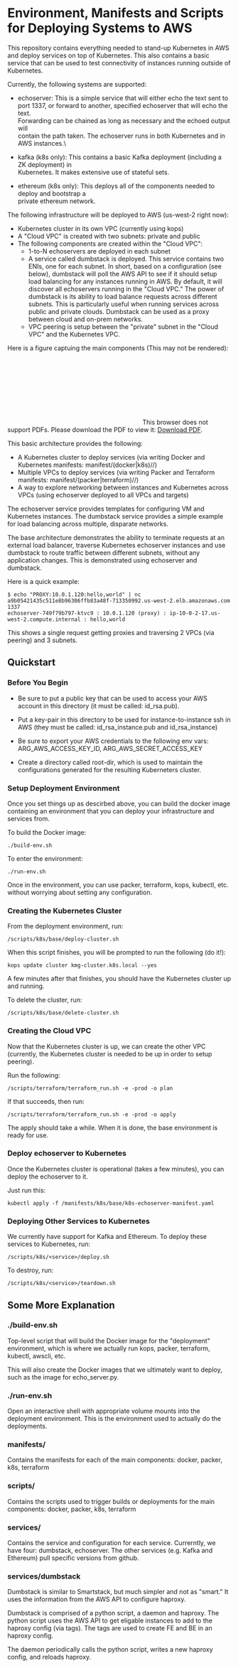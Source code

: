 # Environment, Manifests and Scripts for Deploying Systems to AWS

This repository contains everything needed to stand-up Kubernetes in AWS and
deploy services on top of Kubernetes.  This also contains a basic service that
can be used to test connectivity of instances running outside of Kubernetes.

Currently, the following systems are supported:

- echoserver: This is a simple service that will either echo the text sent to \
port 1337, or forward to another, specified echoserver that will echo the text.  \
Forwarding can be chained as long as necessary and the echoed output will \
contain the path taken.  The echoserver runs in both Kubernetes and in AWS instances.\

- kafka (k8s only): This contains a basic Kafka deployment (including a ZK deployment) in \
Kubernetes.  It makes extensive use of stateful sets.

- ethereum (k8s only): This deploys all of the components needed to deploy and bootstrap a \
private ethereum network.

The following infrastructure will be deployed to AWS (us-west-2 right now):

- Kubernetes cluster in its own VPC (currently using kops)
- A "Cloud VPC" is created with two subnets: private and public
- The following components are created within the "Cloud VPC":
  - 1-to-N echoservers are deployed in each subnet
  - A service called dumbstack is deployed.  This service contains two ENIs, one for each subnet.  In short, based on a configuration (see below), dumbstack will poll the AWS API to see if it should setup load balancing for any instances running in AWS.  By default, it will discover all echoservers running in the "Cloud VPC."  The power of dumbstack is its ability to load balance requests across different subnets.  This is particularly useful when running services across public and private clouds.  Dumbstack can be used as a proxy between cloud and on-prem networks.
  - VPC peering is setup between the "private" subnet in the "Cloud VPC" and the Kubernetes VPC.

Here is a figure captuing the main components (This may not be rendered):

<object data="https://github.com/kmgreen2/cloud-deployments/blob/master/docs/VPCFigure.pdf" type="application/pdf" width="700px" height="700px">
    <embed src="https://github.com/kmgreen2/cloud-deployments/blob/master/docs/VPCFigure.pdf">
        This browser does not support PDFs. Please download the PDF to view it: <a href="https://github.com/kmgreen2/cloud-deployments/blob/master/docs/VPCFigure.pdf">Download PDF</a>.</p>
    </embed>
</object>

This basic architecture provides the following:

- A Kubernetes cluster to deploy services (via writing Docker and Kubernetes manifests: manifest/(docker|k8s)/<service>/)
- Multiple VPCs to deploy services (via writing Packer and Terraform manifests: manifest/(packer|terraform)/<service>/)
- A way to explore networking between instances and Kubernetes across VPCs (using echoserver deployed to all VPCs and targets)

The echoserver service provides templates for configuring VM and Kubernetes
instances.  The dumbstack service provides a simple example for load balancing
across multiple, disparate networks.

The base architecture demonstrates the ability to terminate requests at an
external load balancer, traverse Kubernetes echoserver instances and use
dumbstack to route traffic between different subnets, without any application
changes.  This is demonstrated using echoserver and dumbstack.

Here is a quick example:

```
$ echo "PROXY:10.0.1.120:hello,world" | nc a9b05421435c511e8b96306ffb83a48f-713350992.us-west-2.elb.amazonaws.com 1337
echoserver-749f79b797-ktvc9 : 10.0.1.120 (proxy) : ip-10-0-2-17.us-west-2.compute.internal : hello,world
```
This shows a single request getting proxies and traversing 2 VPCs (via peering) and 3 subnets.

## Quickstart

### Before You Begin

- Be sure to put a public key that can be used to access your AWS account in this directory (it must be called: id_rsa.pub).

- Put a key-pair in this directory to be used for instance-to-instance ssh in AWS (they must be called: id_rsa_instance.pub and id_rsa_instance)

- Be sure to export your AWS credentials to the following env vars: ARG_AWS_ACCESS_KEY_ID, ARG_AWS_SECRET_ACCESS_KEY

- Create a directory called root-dir, which is used to maintain the configurations generated for the resulting Kuberneters cluster. 

### Setup Deployment Environment

Once you set things up as descirbed above, you can build the docker image
containing an environment that you can deploy your infrastructure and services
from.

To build the Docker image:

`./build-env.sh`

To enter the environment:

`./run-env.sh`

Once in the environment, you can use packer, terraform, kops, kubectl, etc. without worrying about setting any configuration.

### Creating the Kubernetes Cluster

From the deployment environment, run:

`/scripts/k8s/base/deploy-cluster.sh`

When this script finishes, you will be prompted to run the following (do it!):

`kops update cluster kmg-cluster.k8s.local --yes`

A few minutes after that finishes, you should have the Kubernetes cluster up and running.

To delete the cluster, run:

`/scripts/k8s/base/delete-cluster.sh`

### Creating the Cloud VPC

Now that the Kubernetes cluster is up, we can create the other VPC (currently,
the Kubernetes cluster is needed to be up in order to setup peering).

Run the following:

`/scripts/terraform/terraform_run.sh -e -prod -o plan`

If that succeeds, then run:

`/scripts/terraform/terraform_run.sh -e -prod -o apply`

The apply should take a while.  When it is done, the base environment is ready for use.

### Deploy echoserver to Kubernetes

Once the Kubernetes cluster is operational (takes a few minutes), you can
deploy the echoserver to it.

Just run this:

`kubectl apply -f /manifests/k8s/base/k8s-echoserver-manifest.yaml`

### Deploying Other Services to Kubernetes

We currently have support for Kafka and Ethereum.  To deploy these services to Kubernetes, run:

`/scripts/k8s/<service>/deploy.sh`

To destroy, run:

`/scripts/k8s/<service>/teardown.sh`

## Some More Explanation

### ./build-env.sh

Top-level script that will build the Docker image for the "deployment" environment, which
is where we actually run kops, packer, terraform, kubectl, awscli, etc.

This will also create the Docker images that we ultimately want to deploy, such
as the image for echo_server.py.

### ./run-env.sh

Open an interactive shell with appropriate volume mounts into the deployment
environment.  This is the environment used to actually do the deployments.

### manifests/

Contains the manifests for each of the main components: docker, packer, k8s, terraform

### scripts/

Contains the scripts used to trigger builds or deployments for the main
components: docker, packer, k8s, terraform

### services/

Contains the service and configuration for each service.  Currerntly, we have
four: dumbstack, echoserver.  The other services (e.g. Kafka and Ethereum) pull
specific versions from github.

### services/dumbstack

Dumbstack is similar to Smartstack, but much simpler and not as "smart."  It uses
the information from the AWS API to configure haproxy.

Dumbstack is comprised of a python script, a daemon and haproxy.  The python script
uses the AWS API to get eligable instances to add to the haproxy config (via tags).
The tags are used to create FE and BE in an haproxy config.

The daemon periodically calls the python script, writes a new haproxy config, and
reloads haproxy.
